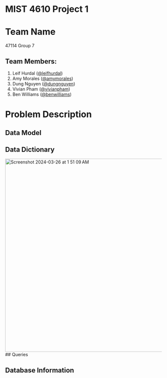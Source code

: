 # MIST 4610 Project 1

# Team Name
47114 Group 7

## Team Members:
1. Leif Hurdal ([@leifhurdal](https://github.com/leifhurdal))
2. Amy Morales ([@amymorales](https://github.com/amyfrmorales))
3. Dung Nguyen ([@dungnguyen](https://github.com/den50791))
4. Vivian Pham ([@vivianpham](https://github.com/vivianxpham))
5. Ben Williams ([@benwilliams](https://github.com/bendeanwilly))

# Problem Description 


## Data Model
   
## Data Dictionary 
<img width="622" alt="Screenshot 2024-03-26 at 1 51 09 AM" src="https://github.com/den50791/MIST-4610-Group-7/assets/163002845/c09c5922-cd44-4db1-acdc-257607807d0b">
## Queries

## Database Information
